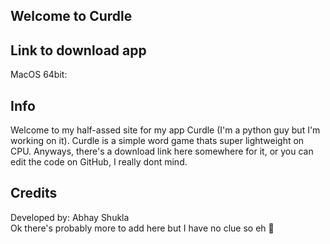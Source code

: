 ## Welcome to Curdle

## Link to download app
MacOS 64bit: 

## Info
Welcome to my half-assed site for my app Curdle (I'm a python guy but I'm working on it). Curdle is a simple word game thats super lightweight on CPU. Anyways, there's a download link here somewhere for it, or you can edit the code on GitHub, I really dont mind.

## Credits
Developed by: Abhay Shukla<br/>
Ok there's probably more to add here but I have no clue so eh 🤷
